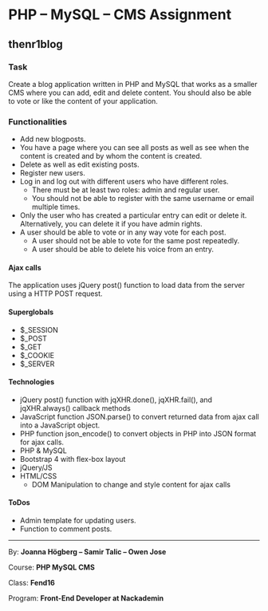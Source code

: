 
# PHP – MySQL – CMS Assignment


## thenr1blog

### Task
Create a blog application written in PHP and MySQL that works as a smaller CMS where you can add, edit and delete content. You should also be able to vote or like the content of your application.

### Functionalities
* Add new blogposts.
* You have a page where you can see all posts as well as see when the content is created and by whom the content is created.
* Delete as well as edit existing posts.
* Register new users.
* Log in and log out with different users who have different roles.
   - There must be at least two roles: admin and regular user.
   - You should not be able to register with the same username or email multiple times.
* Only the user who has created a particular entry can edit or delete it. Alternatively, you can delete it if you have admin rights.
* A user should be able to vote or in any way vote for each post.
   - A user should not be able to vote for the same post repeatedly.
   - A user should be able to delete his voice from an entry.




#### Ajax calls 
The application uses jQuery post() function to load data from the server using a HTTP POST request.

#### Superglobals

* $_SESSION
* $_POST
* $_GET
* $_COOKIE
* $_SERVER

#### Technologies

* jQuery post() function with jqXHR.done(), jqXHR.fail(), and jqXHR.always() callback methods
* JavaScript function JSON.parse() to convert returned data from ajax call into a JavaScript object.
* PHP function json_encode() to convert objects in PHP into JSON format for ajax calls. 
* PHP & MySQL
* Bootstrap 4 with flex-box layout
* jQuery/JS
* HTML/CSS
   - DOM Manipulation to change and style content for ajax calls


#### ToDos

* Admin template for updating users.
* Function to comment posts.  
  


*********

By: **Joanna Högberg – Samir Talic – Owen Jose**

Course: **PHP MySQL CMS**

Class: **Fend16**

Program: **Front-End Developer at Nackademin**   